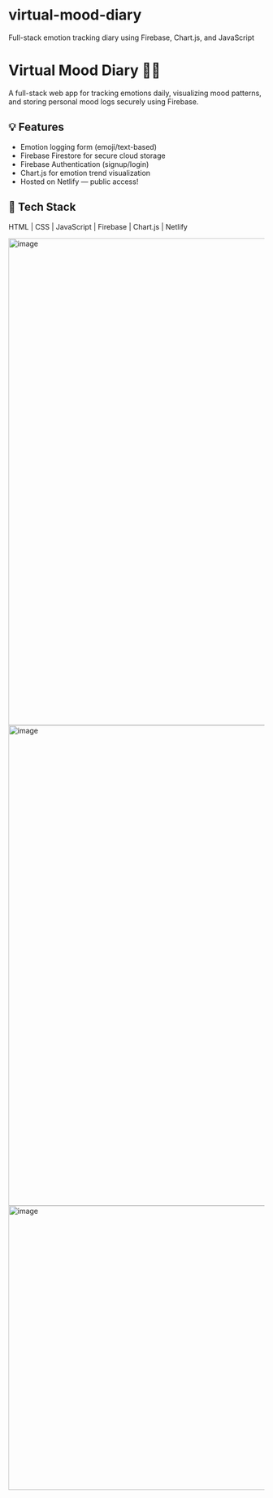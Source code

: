 # virtual-mood-diary
Full-stack emotion tracking diary using Firebase, Chart.js, and JavaScript

# Virtual Mood Diary 🧠💖

A full-stack web app for tracking emotions daily, visualizing mood patterns, and storing personal mood logs securely using Firebase.

## 💡 Features
- Emotion logging form (emoji/text-based)
- Firebase Firestore for secure cloud storage
- Firebase Authentication (signup/login)
- Chart.js for emotion trend visualization
- Hosted on Netlify — public access!

## 🔧 Tech Stack
HTML | CSS | JavaScript | Firebase | Chart.js | Netlify

<img width="1591" height="957" alt="image" src="https://github.com/user-attachments/assets/ce90cb5c-2b39-43e6-ab71-c28d9096609d" />
<img width="1381" height="944" alt="image" src="https://github.com/user-attachments/assets/0513c0bd-bebe-421e-b948-5701edf3dc8d" />
<img width="1440" height="559" alt="image" src="https://github.com/user-attachments/assets/cfb502b0-c3d7-4afe-85d5-d135a6a9aac3" />





